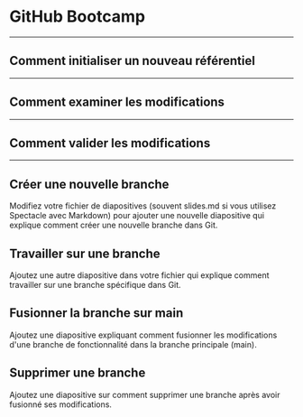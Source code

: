 <!-- slides.md -->

# GitHub Bootcamp

---

## Comment initialiser un nouveau référentiel

---

## Comment examiner les modifications

---

## Comment valider les modifications

---

## Créer une nouvelle branche

Modifiez votre fichier de diapositives (souvent slides.md si vous utilisez Spectacle avec Markdown) pour ajouter une nouvelle diapositive qui explique comment créer une nouvelle branche dans Git.

## Travailler sur une branche

Ajoutez une autre diapositive dans votre fichier qui explique comment travailler sur une branche spécifique dans Git.

## Fusionner la branche sur main

Ajoutez une diapositive expliquant comment fusionner les modifications d'une branche de fonctionnalité dans la branche principale (main).


## Supprimer une branche

Ajoutez une diapositive sur comment supprimer une branche après avoir fusionné ses modifications.